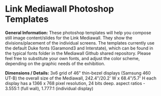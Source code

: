 # Link Mediawall Photoshop Templates

**General Information:** These photoshop templates will help you compose still image content/slides for the Link Mediawall.  They show the divisions/placement of the individual screens.  The templates currently use the default Duke fonts (Garamond3 and Interstate), which can be found in the typical fonts folder in the Mediawall Github shared repository.  Please feel free to substitute your own fonts, and adjust the color scheme, depending on the graphic needs of the exhibition.

**Dimensions / Details:** 
3x6 grid of 46" thin-bezel displays (Samsung 460 UT-B)
the overall size of the Mediawall, 242.4"/20.2' W x 68.4"/5.7' H
each display has a 1366 x 768 pixel resolution, 24 bits deep.
aspect ratios - 3.555:1 (full wall), 1.777:1 (individual display)